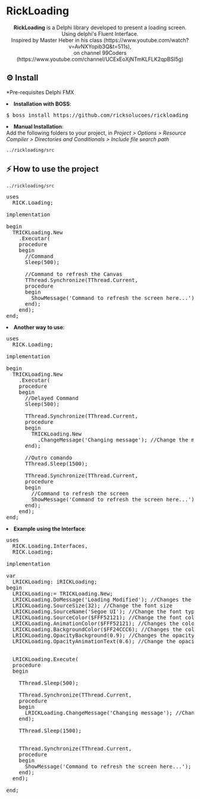 # RickLoading
<p align="center">
  <b>RickLoading</b> is a Delphi library developed to present a loading screen. Using delphi's Fluent Interface.<br> 
  Inspired by Master Heber in his class (https://www.youtube.com/watch?v=AvNXYopib3Q&t=511s), <br>
  on channel 99Coders (https://www.youtube.com/channel/UCExEoXjNTmKLFLK2qpBSI5g)
</p>

<h2>⚙️ Install</h2>
<p>*Pre-requisites Delphi FMX</p>
<li><strong>Installation with BOSS</strong>: <br>
<pre>$ boss install https://github.com/ricksolucoes/rickloading</pre>

<li><strong>Manual Installation</strong>: <br>
Add the following folders to your project, in <em>Project &gt; Options &gt; Resource Compiler &gt; Directories and Conditionals &gt; Include file search path</em></li>
<pre><code>../rickloading/src</code></pre>

<h2>⚡️ How to use the project</h2>
<pre><code>../rickloading/src</code></pre>

<pre><span class="pl-k">uses</span>
  RICK.Loading;

<span class="pl-k">implementation</span>

begin
  TRICKLoading.New
    .Executar(
    procedure
    begin
      //Command
      Sleep(500);

      //Command to refresh the Canvas
      TThread.Synchronize(TThread.Current,
      procedure
      begin
        ShowMessage('Command to refresh the screen here...');
      end);
    end);
end;</span></pre>

<li><strong>Another way to use</strong>: <br>

<pre><span class="pl-k">uses</span>
  RICK.Loading;

<span class="pl-k">implementation</span>

begin
  TRICKLoading.New
    .Executar(
    procedure
    begin
      //Delayed Command
      Sleep(500);

      TThread.Synchronize(TThread.Current,
      procedure
      begin
        TRICKLoading.New
          .ChangeMessage('Changing message'); //Change the message to the user
      end);

      //Outro comando
      TThread.Sleep(1500);

      TThread.Synchronize(TThread.Current,
      procedure
      begin
        //Command to refresh the screen
        ShowMessage('Command to refresh the screen here...');
      end);
    end);
end;</span></pre>

<li><strong>Example using the Interface</strong>: <br>

<pre><span class="pl-k">uses</span>
  RICK.Loading.Interfaces,
  RICK.Loading;

<span class="pl-k">implementation</span>

var
  LRICKLoading: iRICKLoading;
begin
  LRICKLoading:= TRICKLoading.New;
  LRICKLoading.DoMessage('Loading Modified'); //Changes the initial loading message
  LRICKLoading.SourceSize(32); //Change the font size
  LRICKLoading.SourceName('Segoe UI'); //Change the font type
  LRICKLoading.SourceColor($FFF52121); //Change the font color
  LRICKLoading.AnimationColor($FFF52121); //Changes the color of the animation
  LRICKLoading.BackgroundColor($FF24CCC6); //Changes the color of the loading background
  LRICKLoading.OpacityBackground(0.9); //Changes the opacity of the background;
  LRICKLoading.OpacityAnimationText(0.6); //Change the opacity of text


  LRICKLoading.Execute(
  procedure
  begin

    TThread.Sleep(500);

    TThread.Synchronize(TThread.Current,
    procedure
    begin
      LRICKLoading.ChangeMessage('Changing message'); //Change the message to the user
    end);

    TThread.Sleep(1500);


    TThread.Synchronize(TThread.Current,
    procedure
    begin
      ShowMessage('Command to refresh the screen here...');
    end);
  end);

end;</span></pre>
